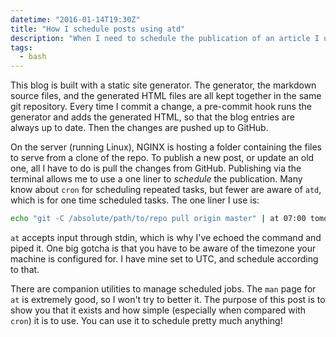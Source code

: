 ```yaml
---
datetime: "2016-01-14T19:30Z"
title: "How I schedule posts using atd"
description: "When I need to schedule the publication of an article I use atd, a little appreciated tool provided by unix-like systems."
tags:
  - bash
---
```

This blog is built with a static site generator. The generator, the markdown source files, and the
generated HTML files are all kept together in the same git repository. Every time I commit a change,
a pre-commit hook runs the generator and adds the generated HTML, so that the blog entries are
always up to date. Then the changes are pushed up to GitHub.

On the server (running Linux), NGINX is hosting a folder containing the files to serve from a clone
of the repo. To publish a new post, or update an old one, all I have to do is pull the changes from
GitHub. Publishing via the terminal allows me to use a one liner to _schedule_ the publication.
Many know about `cron` for scheduling repeated tasks, but fewer are aware of `atd`, which is for one
time scheduled tasks. The one liner I use is:

```bash
echo "git -C /absolute/path/to/repo pull origin master" | at 07:00 tomorrow
```

`at` accepts input through stdin, which is why I've echoed the command and piped it. One big
gotcha is that you have to be aware of the timezone your machine is configured for. I have mine set
to UTC, and schedule according to that.

There are companion utilities to manage scheduled jobs. The `man` page for `at` is extremely good,
so I won't try to better it. The purpose of this post is to show you that it exists and how simple
(especially when compared with `cron`) it is to use. You can use it to schedule pretty much
anything!
